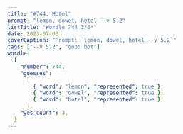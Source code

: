 ```yaml
---
title: "#744: Hotel"
prompt: "lemon, dowel, hotel --v 5.2"
listTitle: "Wordle 744 3/6*"
date: 2023-07-03
coverCaption: "Prompt: `lemon, dowel, hotel --v 5.2`"
tags: ["--v 5.2", "good bot"]
wordle:
  {
    "number": 744,
    "guesses":
      [
        { "word": "lemon", "represented": true },
        { "word": "dowel", "represented": true },
        { "word": "hotel", "represented": true },
      ],
    "yes_count": 3,
  }
---
```

